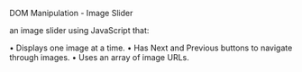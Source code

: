 DOM Manipulation - Image Slider

an image slider using JavaScript that:

• Displays one image at a time.
• Has Next and Previous buttons to navigate through images.
• Uses an array of image URLs.

